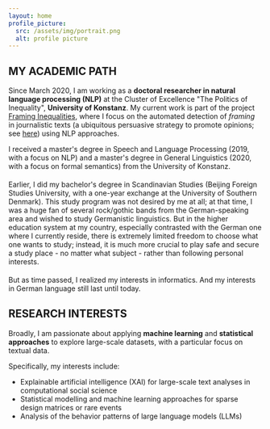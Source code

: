 ```yaml
---
layout: home
profile_picture:
  src: /assets/img/portrait.png
  alt: profile picture
---
```


<h2 class="page-heading">MY ACADEMIC PATH</h2>
<p>Since March 2020, I am working as a <b>doctoral researcher in natural language processing (NLP)</b> at the Cluster of Excellence "The Politics of Inequality", 
<b>University of Konstanz</b>. My current work is part of the project <a href="https://www.exc.uni-konstanz.de/en/inequality/research/projects/framing-inequalities/" target="_blank" rel="noopener noreferrer">Framing Inequalities</a>, 
where I focus on the automated detection of <i>framing</i> in journalistic texts (a ubiquitous persuasive strategy to promote opinions; see <a href="https://en.wikipedia.org/wiki/Framing_(social_sciences)" target="_blank" rel="noopener noreferrer">here</a>) using NLP approaches.</p>

<p style="margin-bottom:0.5cm;">I received a master's degree in Speech and Language Processing (2019, with a focus on NLP) and a master's degree
in General Linguistics (2020, with a focus on formal semantics) from the University of Konstanz.</p>

<p style="margin-bottom:0.5cm;"> Earlier, I did my bachelor's degree in Scandinavian Studies (Beijing Foreign Studies University, with a one-year exchange at the University of Southern Denmark). 
This study program was not desired by me at all; at that time, I was a huge fan of several rock/gothic bands from the German-speaking area and wished to study Germanistic linguistics. 
But in the higher education system at my country, especially contrasted with the German one where I currently reside, there is extremely limited freedom to choose what one wants to study; 
instead, it is much more crucial to play safe and secure a study place - no matter what subject - rather than following personal interests.

<p style="margin-bottom:0.5cm;"> But as time passed, I realized my interests in informatics. And my interests in German language still last until today.

<h2 class="page-heading">RESEARCH INTERESTS</h2>
<p>Broadly, I am passionate about applying <b>machine learning</b> and <b>statistical approaches</b> to explore large-scale datasets, with a particular focus on textual data. 

Specifically, my interests include:
<ul>
  <li>Explainable artificial intelligence (XAI) for large-scale text analyses in computational social science</li>
  <li>Statistical modelling and machine learning approaches for sparse design matrices or rare events</li>
  <li>Analysis of the behavior patterns of large language models (LLMs)</li>
</ul>

